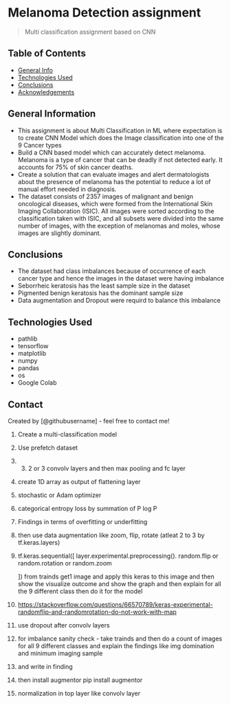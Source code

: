 # Melanoma Detection assignment
> Multi classification assignment based on CNN


## Table of Contents
* [General Info](#general-information)
* [Technologies Used](#technologies-used)
* [Conclusions](#conclusions)
* [Acknowledgements](#acknowledgements)

## General Information
- This assignment is about Multi Classification in ML where expectation is to create CNN Model which does the Image classification into one of the 9 Cancer types
- Build a CNN based model which can accurately detect melanoma. Melanoma is a type of cancer that can be deadly if not detected early. It accounts for 75% of skin cancer deaths. 
- Create a solution that can evaluate images and alert dermatologists about the presence of melanoma has the potential to reduce a lot of manual effort needed in diagnosis.
- The dataset consists of 2357 images of malignant and benign oncological diseases, which were formed from the International Skin Imaging Collaboration (ISIC). All images were sorted according to the classification taken with ISIC, and all subsets were divided into the same number of images, with the exception of melanomas and moles, whose images are slightly dominant.

## Conclusions
- The dataset had class imbalances because of occurrence of each cancer type and hence the images in the dataset were having imbalance
- Seborrheic keratosis has the least sample size in the dataset
- Pigmented benign keratosis has the dominant sample size
- Data augmentation and Dropout were requird to balance this imbalance


## Technologies Used
- pathlib
- tensorflow
- matplotlib
- numpy
- pandas
- os
- Google Colab


## Contact
Created by [@githubusername] - feel free to contact me!


<!-- Optional -->
<!-- ## License -->
<!-- This project is open source and available under the [... License](). -->

<!-- You don't have to include all sections - just the one's relevant to your project -->


1. Create a multi-classification model
2. Use prefetch dataset
3. 3. 2 or 3 convolv layers and then max pooling and fc layer
4. create 1D array as output of flattening layer
5. stochastic or Adam optimizer
6. categorical entropy loss by summation of P log P
7. Findings in terms of overfitting or underfitting
8. then use data augmentation like zoom, flip, rotate (atleat 2 to 3 by tf.keras.layers)
9. tf.keras.sequential([
layer.experimental.preprocessing().
random.flip
or random.rotation
or random.zoom



    ])
  from trainds get1 image and apply this keras to this image and then show the visualize outcome and show the graph and then explain for all the 9 different class
then do it for the model
11. https://stackoverflow.com/questions/66570789/keras-experimental-randomflip-and-randomrotation-do-not-work-with-map
12. use dropout after convolv layers
13. for imbalance sanity check - take trainds and then do a count of images for all 9 different classes and explain the findings like img domination and minimum imaging sample
14. and write in finding
15. then install augmentor pip install augmentor
16. normalization in top layer like convolv layer
